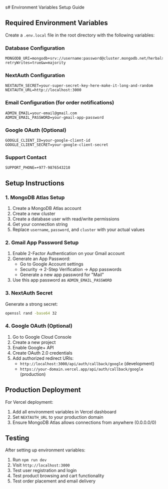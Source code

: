 s# Environment Variables Setup Guide

## Required Environment Variables

Create a `.env.local` file in the root directory with the following variables:

### Database Configuration
```
MONGODB_URI=mongodb+srv://username:password@cluster.mongodb.net/herbalstore?retryWrites=true&w=majority
```

### NextAuth Configuration
```
NEXTAUTH_SECRET=your-super-secret-key-here-make-it-long-and-random
NEXTAUTH_URL=http://localhost:3000
```

### Email Configuration (for order notifications)
```
ADMIN_EMAIL=your-email@gmail.com
ADMIN_EMAIL_PASSWORD=your-gmail-app-password
```

### Google OAuth (Optional)
```
GOOGLE_CLIENT_ID=your-google-client-id
GOOGLE_CLIENT_SECRET=your-google-client-secret
```

### Support Contact
```
SUPPORT_PHONE=+977-9876543210
```

## Setup Instructions

### 1. MongoDB Atlas Setup
1. Create a MongoDB Atlas account
2. Create a new cluster
3. Create a database user with read/write permissions
4. Get your connection string
5. Replace `username`, `password`, and `cluster` with your actual values

### 2. Gmail App Password Setup
1. Enable 2-Factor Authentication on your Gmail account
2. Generate an App Password:
   - Go to Google Account settings
   - Security → 2-Step Verification → App passwords
   - Generate a new app password for "Mail"
3. Use this app password as `ADMIN_EMAIL_PASSWORD`

### 3. NextAuth Secret
Generate a strong secret:
```bash
openssl rand -base64 32
```

### 4. Google OAuth (Optional)
1. Go to Google Cloud Console
2. Create a new project
3. Enable Google+ API
4. Create OAuth 2.0 credentials
5. Add authorized redirect URIs:
   - `http://localhost:3000/api/auth/callback/google` (development)
   - `https://your-domain.vercel.app/api/auth/callback/google` (production)

## Production Deployment

For Vercel deployment:
1. Add all environment variables in Vercel dashboard
2. Set `NEXTAUTH_URL` to your production domain
3. Ensure MongoDB Atlas allows connections from anywhere (0.0.0.0/0)

## Testing

After setting up environment variables:
1. Run `npm run dev`
2. Visit `http://localhost:3000`
3. Test user registration and login
4. Test product browsing and cart functionality
5. Test order placement and email delivery 
